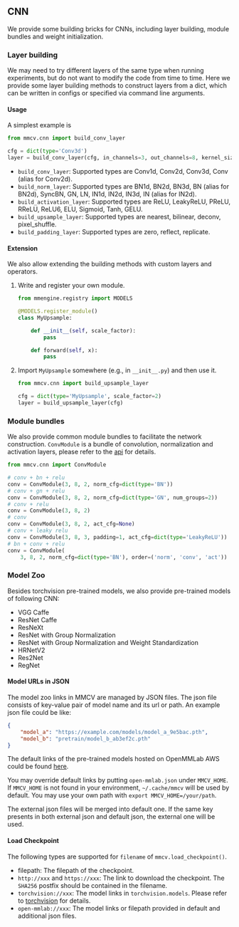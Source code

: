 ## CNN

We provide some building bricks for CNNs, including layer building, module bundles and weight initialization.

### Layer building

We may need to try different layers of the same type when running experiments,
but do not want to modify the code from time to time.
Here we provide some layer building methods to construct layers from a dict,
which can be written in configs or specified via command line arguments.

#### Usage

A simplest example is

```python
from mmcv.cnn import build_conv_layer

cfg = dict(type='Conv3d')
layer = build_conv_layer(cfg, in_channels=3, out_channels=8, kernel_size=3)
```

- `build_conv_layer`: Supported types are Conv1d, Conv2d, Conv3d, Conv (alias for Conv2d).
- `build_norm_layer`: Supported types are BN1d, BN2d, BN3d, BN (alias for BN2d), SyncBN, GN, LN, IN1d, IN2d, IN3d, IN (alias for IN2d).
- `build_activation_layer`: Supported types are ReLU, LeakyReLU, PReLU, RReLU, ReLU6, ELU, Sigmoid, Tanh, GELU.
- `build_upsample_layer`: Supported types are nearest, bilinear, deconv, pixel_shuffle.
- `build_padding_layer`: Supported types are zero, reflect, replicate.

#### Extension

We also allow extending the building methods with custom layers and operators.

1. Write and register your own module.

   ```python
   from mmengine.registry import MODELS

   @MODELS.register_module()
   class MyUpsample:

       def __init__(self, scale_factor):
           pass

       def forward(self, x):
           pass
   ```

2. Import `MyUpsample` somewhere (e.g., in `__init__.py`) and then use it.

   ```python
   from mmcv.cnn import build_upsample_layer

   cfg = dict(type='MyUpsample', scale_factor=2)
   layer = build_upsample_layer(cfg)
   ```

### Module bundles

We also provide common module bundles to facilitate the network construction.
`ConvModule` is a bundle of convolution, normalization and activation layers,
please refer to the [api](api.html#mmcv.cnn.ConvModule) for details.

```python
from mmcv.cnn import ConvModule

# conv + bn + relu
conv = ConvModule(3, 8, 2, norm_cfg=dict(type='BN'))
# conv + gn + relu
conv = ConvModule(3, 8, 2, norm_cfg=dict(type='GN', num_groups=2))
# conv + relu
conv = ConvModule(3, 8, 2)
# conv
conv = ConvModule(3, 8, 2, act_cfg=None)
# conv + leaky relu
conv = ConvModule(3, 8, 3, padding=1, act_cfg=dict(type='LeakyReLU'))
# bn + conv + relu
conv = ConvModule(
    3, 8, 2, norm_cfg=dict(type='BN'), order=('norm', 'conv', 'act'))
```

### Model Zoo

Besides torchvision pre-trained models, we also provide pre-trained models of following CNN:

- VGG Caffe
- ResNet Caffe
- ResNeXt
- ResNet with Group Normalization
- ResNet with Group Normalization and Weight Standardization
- HRNetV2
- Res2Net
- RegNet

#### Model URLs in JSON

The model zoo links in MMCV are managed by JSON files.
The json file consists of key-value pair of model name and its url or path.
An example json file could be like:

```json
{
    "model_a": "https://example.com/models/model_a_9e5bac.pth",
    "model_b": "pretrain/model_b_ab3ef2c.pth"
}
```

The default links of the pre-trained models hosted on OpenMMLab AWS could be found [here](https://github.com/open-mmlab/mmcv/blob/master/mmcv/model_zoo/open_mmlab.json).

You may override default links by putting `open-mmlab.json` under `MMCV_HOME`. If `MMCV_HOME` is not found in your environment, `~/.cache/mmcv` will be used by default. You may use your own path with `export MMCV_HOME=/your/path`.

The external json files will be merged into default one. If the same key presents in both external json and default json, the external one will be used.

#### Load Checkpoint

The following types are supported for `filename` of `mmcv.load_checkpoint()`.

- filepath: The filepath of the checkpoint.
- `http://xxx` and `https://xxx`: The link to download the checkpoint. The `SHA256` postfix should be contained in the filename.
- `torchvision://xxx`: The model links in `torchvision.models`. Please refer to [torchvision](https://pytorch.org/docs/stable/torchvision/models.html) for details.
- `open-mmlab://xxx`: The model links or filepath provided in default and additional json files.
